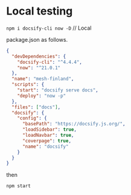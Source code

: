 # Local testing

`npm i docsify-cli now -D` // Local

package.json as follows.

```json
{
  "devDependencies": {
    "docsify-cli": "^4.4.4",
    "now": "^21.0.1"
  },
  "name": "mesh-finland",
  "scripts": {
    "start": "docsify serve docs",
    "deploy": "now -p"
  },
  "files": ["docs"],
  "docsify": {
    "config": {
      "basePath": "https://docsify.js.org/",
      "loadSidebar": true,
      "loadNavbar": true,
      "coverpage": true,
      "name": "docsify"
    }
  }
}
```

then

`npm start`
